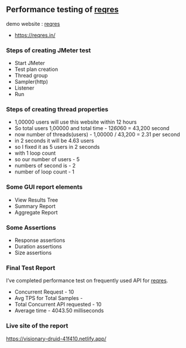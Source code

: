 ## Performance testing of [reqres](https://reqres.in/)

demo website : [reqres](https://reqres.in/)
- https://reqres.in/

### Steps of creating JMeter test
- Start JMeter
- Test plan creation
- Thread group
- Sampler(http)
- Listener
- Run
### Steps of creating thread properties
- 1,00000 users will use this website within 12 hours
- So total users 1,00000 and total time - 12*60*60 = 43,200 second
- now number of threads(users) - 1,00000 / 43,200 = 2.31 per second
- in 2 seconds it will be 4.63 users
- so I fixed it as 5 users in 2 seconds
- with 1 loop count
- so our number of users - 5
- numbers of second is - 2
- number of loop count - 1

### Some GUI report elements
- View Results Tree
- Summary Report
- Aggregate Report
### Some Assertions
- Response assertions
- Duration assertions
- Size assertions

### Final Test Report
I’ve completed performance test on frequently used API for [reqres](https://reqres.in/).

- Concurrent Request - 10
- Avg TPS for Total Samples - 
- Total Concurrent API requested - 10
- Average time - 4043.50 milliseconds
### Live site of the report

https://visionary-druid-41f410.netlify.app/





